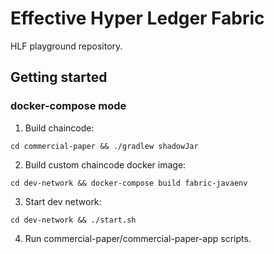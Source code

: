 # Effective Hyper Ledger Fabric

HLF playground repository.

## Getting started

### docker-compose mode

1. Build chaincode:

`cd commercial-paper && ./gradlew shadowJar`

2. Build custom chaincode docker image:

`cd dev-network && docker-compose build fabric-javaenv`

3. Start dev network:

`cd dev-network && ./start.sh`

4. Run commercial-paper/commercial-paper-app scripts.
